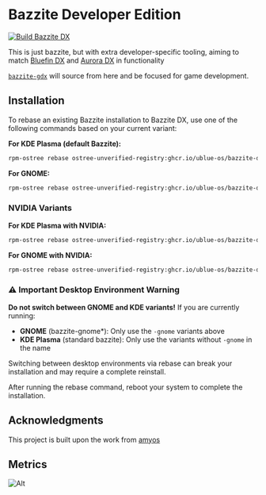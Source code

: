 # Bazzite Developer Edition

[![Build Bazzite DX](https://github.com/ublue-os/bazzite-dx/actions/workflows/build.yml/badge.svg)](https://github.com/ublue-os/bazzite-dx/actions/workflows/build.yml)

This is just bazzite, but with extra developer-specific tooling, aiming to match [Bluefin DX](https://docs.projectbluefin.io/bluefin-dx/) and [Aurora DX](https://docs.getaurora.dev/dx/aurora-dx-intro) in functionality

[`bazzite-gdx`](https://github.com/ublue-os/bazzite-gdx) will source from here and be focused for game development.

## Installation

To rebase an existing Bazzite installation to Bazzite DX, use one of the following commands based on your current variant:

**For KDE Plasma (default Bazzite):**
```bash
rpm-ostree rebase ostree-unverified-registry:ghcr.io/ublue-os/bazzite-dx:stable
```

**For GNOME:**
```bash
rpm-ostree rebase ostree-unverified-registry:ghcr.io/ublue-os/bazzite-dx-gnome:stable
```

### NVIDIA Variants

**For KDE Plasma with NVIDIA:**
```bash
rpm-ostree rebase ostree-unverified-registry:ghcr.io/ublue-os/bazzite-dx-nvidia-open:stable
```

**For GNOME with NVIDIA:**
```bash
rpm-ostree rebase ostree-unverified-registry:ghcr.io/ublue-os/bazzite-dx-gnome-nvidia-open:stable
```

### ⚠️ Important Desktop Environment Warning

**Do not switch between GNOME and KDE variants!** If you are currently running:
- **GNOME** (bazzite-gnome*): Only use the `-gnome` variants above
- **KDE Plasma** (standard bazzite): Only use the variants without `-gnome` in the name

Switching between desktop environments via rebase can break your installation and may require a complete reinstall.

After running the rebase command, reboot your system to complete the installation. 

## Acknowledgments

This project is built upon the work from [amyos](https://github.com/astrovm/amyos)

## Metrics

![Alt](https://repobeats.axiom.co/api/embed/8568b042f7cfba9dd477885ed5ee6573ab78bb5e.svg "Repobeats analytics image")
